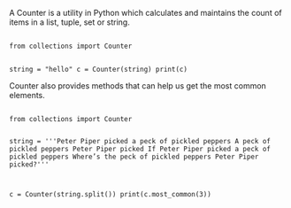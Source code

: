 A Counter is a utility in Python which calculates and maintains the count of items in a list, tuple, set or string.

<codeblock language="python" type="lesson">
<code>
from collections import Counter

string = "hello"
c = Counter(string)
print(c)
</code>
</codeblock>

Counter also provides methods that can help us get the most common elements.

<codeblock language="python" type="lesson">
<code>
from collections import Counter

string = '''Peter Piper picked a peck of pickled peppers
A peck of pickled peppers Peter Piper picked
If Peter Piper picked a peck of pickled peppers
Where’s the peck of pickled peppers Peter Piper picked?'''

c = Counter(string.split())
print(c.most_common(3))
</code>
</codeblock>
